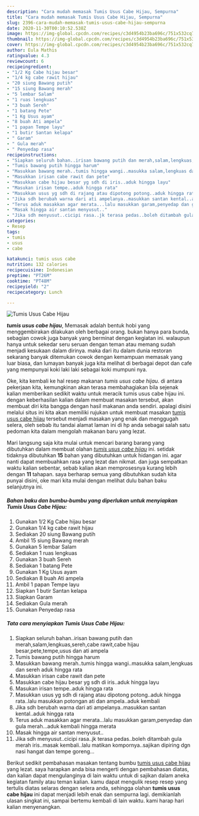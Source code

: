 ```yaml
---
description: "Cara mudah memasak Tumis Usus Cabe Hijau, Sempurna"
title: "Cara mudah memasak Tumis Usus Cabe Hijau, Sempurna"
slug: 2396-cara-mudah-memasak-tumis-usus-cabe-hijau-sempurna
date: 2020-11-30T00:10:52.538Z
image: https://img-global.cpcdn.com/recipes/c3d4954b23ba696c/751x532cq70/tumis-usus-cabe-hijau-foto-resep-utama.jpg
thumbnail: https://img-global.cpcdn.com/recipes/c3d4954b23ba696c/751x532cq70/tumis-usus-cabe-hijau-foto-resep-utama.jpg
cover: https://img-global.cpcdn.com/recipes/c3d4954b23ba696c/751x532cq70/tumis-usus-cabe-hijau-foto-resep-utama.jpg
author: Eula Mathis
ratingvalue: 4.3
reviewcount: 6
recipeingredient:
- "1/2 Kg Cabe hijau besar"
- "1/4 kg cabe rawit hijau"
- "20 siung Bawang putih"
- "15 siung Bawang merah"
- "5 lembar Salam"
- "1 ruas lengkuas"
- "3 buah Sereh"
- "1 batang Pete"
- "1 Kg Usus ayam"
- "8 buah Ati ampela"
- "1 papan Tempe layu"
- "1 butir Santan kelapa"
- " Garam"
- " Gula merah"
- " Penyedap rasa"
recipeinstructions:
- "Siapkan seluruh bahan..irisan bawang putih dan merah,salam,lengkuas,sereh,cabe rawit,cabe hijau besar,pete,tempe,usus dan ati ampela"
- "Tumis bawang putih hingga harum"
- "Masukkan bawang merah..tumis hingga wangi..masukka salam,lengkuas dan sereh aduk hingga rata"
- "Masukkan irisan cabe rawit dan pete"
- "Masukkan cabe hijau besar yg sdh di iris..aduk hingga layu"
- "Masukan irisan tempe..aduk hingga rata"
- "Masukkan usus yg sdh di rajang atau dipotong potong..aduk hingga rata..lalu masukkan potongan ati dan ampela..aduk kembali"
- "Jika sdh berubah warna dari ati ampelanya..masukkan santan kental..aduk hingga rata"
- "Terus aduk masakkan agar merata...lalu masukkan garam,penyedap dan gula merah...aduk kembali hingga merata"
- "Masak hingga air santan menyusut.."
- "Jika sdh menyusut..cicipi rasa..jk terasa pedas..boleh ditambah gula merah iris..masak kembali..lalu matikan kompornya..sajikan dipiring dgn nasi hangat dan tempe goreng..."
categories:
- Resep
tags:
- tumis
- usus
- cabe

katakunci: tumis usus cabe 
nutrition: 132 calories
recipecuisine: Indonesian
preptime: "PT26M"
cooktime: "PT48M"
recipeyield: "2"
recipecategory: Lunch

---
```



![Tumis Usus Cabe Hijau](https://img-global.cpcdn.com/recipes/c3d4954b23ba696c/751x532cq70/tumis-usus-cabe-hijau-foto-resep-utama.jpg)

<b><i>tumis usus cabe hijau</i></b>, Memasak adalah bentuk hobi yang menggembirakan dilakukan oleh berbagai orang. bukan hanya para bunda, sebagian cowok juga banyak yang berminat dengan kegiatan ini. walaupun hanya untuk sekedar seru seruan dengan teman atau memang sudah menjadi kesukaan dalam dirinya. maka dari itu dalam dunia restoran sekarang banyak ditemukan cowok dengan kemampuan memasak yang luar biasa, dan lumayan banyak juga kita melihat di berbagai depot dan cafe yang mempunyai koki laki laki sebagai koki mumpuni nya.



Oke, kita kembali ke hal resep makanan <i>tumis usus cabe hijau</i>. di antara pekerjaan kita, kemungkinan akan terasa membahagiakan bila sejenak kalian memberikan sedikit waktu untuk meracik tumis usus cabe hijau ini. dengan keberhasilan kalian dalam membuat masakan tersebut, akan membuat diri kita bangga dengan hasil makanan anda sendiri. apalagi disini melalui situs ini kita akan memiliki rujukan untuk membuat masakan <u>tumis usus cabe hijau</u> tersebut menjadi masakan yang enak dan menggugah selera, oleh sebab itu tandai alamat laman ini di hp anda sebagai salah satu pedoman kita dalam mengolah makanan baru yang lezat.


Mari langsung saja kita mulai untuk mencari barang barang yang dibutuhkan dalam membuat olahan <u><i>tumis usus cabe hijau</i></u> ini. setidak tidaknya dibutuhkan <b>15</b> bahan yang dibutuhkan untuk hidangan ini. agar nanti dapat membuahkan rasa yang lezat dan nikmat. dan juga sempatkan waktu kalian sebentar, sebab kalian akan memprosesnya kurang lebih dengan <b>11</b> tahapan. saya berharap semua yang dibutuhkan sudah kita punyai disini, oke mari kita mulai dengan melihat dulu bahan baku selanjutnya ini.

<!--inarticleads1-->

##### Bahan baku dan bumbu-bumbu yang diperlukan untuk menyiapkan Tumis Usus Cabe Hijau:

1. Gunakan 1/2 Kg Cabe hijau besar
1. Gunakan 1/4 kg cabe rawit hijau
1. Sediakan 20 siung Bawang putih
1. Ambil 15 siung Bawang merah
1. Gunakan 5 lembar Salam
1. Sediakan 1 ruas lengkuas
1. Gunakan 3 buah Sereh
1. Sediakan 1 batang Pete
1. Gunakan 1 Kg Usus ayam
1. Sediakan 8 buah Ati ampela
1. Ambil 1 papan Tempe layu
1. Siapkan 1 butir Santan kelapa
1. Siapkan  Garam
1. Sediakan  Gula merah
1. Gunakan  Penyedap rasa




<!--inarticleads2-->

##### Tata cara menyiapkan Tumis Usus Cabe Hijau:

1. Siapkan seluruh bahan..irisan bawang putih dan merah,salam,lengkuas,sereh,cabe rawit,cabe hijau besar,pete,tempe,usus dan ati ampela
1. Tumis bawang putih hingga harum
1. Masukkan bawang merah..tumis hingga wangi..masukka salam,lengkuas dan sereh aduk hingga rata
1. Masukkan irisan cabe rawit dan pete
1. Masukkan cabe hijau besar yg sdh di iris..aduk hingga layu
1. Masukan irisan tempe..aduk hingga rata
1. Masukkan usus yg sdh di rajang atau dipotong potong..aduk hingga rata..lalu masukkan potongan ati dan ampela..aduk kembali
1. Jika sdh berubah warna dari ati ampelanya..masukkan santan kental..aduk hingga rata
1. Terus aduk masakkan agar merata...lalu masukkan garam,penyedap dan gula merah...aduk kembali hingga merata
1. Masak hingga air santan menyusut..
1. Jika sdh menyusut..cicipi rasa..jk terasa pedas..boleh ditambah gula merah iris..masak kembali..lalu matikan kompornya..sajikan dipiring dgn nasi hangat dan tempe goreng...




Berikut sedikit pembahasan masakan tentang bumbu <u>tumis usus cabe hijau</u> yang lezat. saya harapkan anda bisa mengerti dengan pembahasan diatas, dan kalian dapat mengulanginya di lain waktu untuk di sajikan dalam aneka kegiatan family atau teman kalian. kamu dapat mengulik resep resep yang tertulis diatas selaras dengan selera anda, sehingga olahan <b>tumis usus cabe hijau</b> ini dapat menjadi lebih enak dan sempurna lagi. demikianlah ulasan singkat ini, sampai bertemu kembali di lain waktu. kami harap hari kalian menyenangkan.
